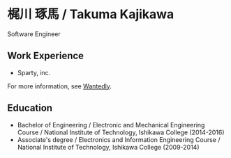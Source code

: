 # 梶川 琢馬 / Takuma Kajikawa

Software Engineer

## Work Experience

- Sparty, inc.

For more information, see [Wantedly](https://www.wantedly.com/id/takuma_kajikawa).

## Education
- Bachelor of Engineering / Electronic and Mechanical Engineering Course / National Institute of Technology, Ishikawa College (2014-2016)
- Associate's degree / Electronics and Information Engineering Course / National Institute of Technology, Ishikawa College (2009-2014)

